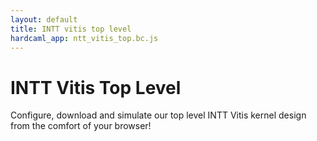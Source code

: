 ```yaml
---
layout: default
title: INTT vitis top level
hardcaml_app: ntt_vitis_top.bc.js
---
```


# INTT Vitis Top Level

Configure, download and simulate our top level INTT Vitis kernel design from the comfort of 
your browser!

<div id="hardcaml_app">
</div>
